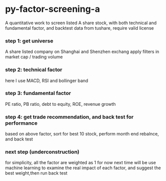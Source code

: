 # py-factor-screening-a
A quantitative work to screen listed A share stock, with both technical and fundamental factor, and backtest
data from tushare, require valid license

### step 1: get universe
A share listed company on Shanghai and Shenzhen exchang
apply filters in market cap / trading volume

### step 2: technical factor
here I use MACD, RSI and bollinger band

### step 3: fundamental factor
PE ratio, PB ratio, debt to equity, ROE, revenue growth

### step 4: get trade recommendation, and back test for performance
based on above factor, sort for best 10 stock, perform month end rebalnce, and back test

### next step (underconstruction)
for simplicity, all the factor are weighted as 1 for now
next time will be use machine learning to examine the real impact of each factor, and suggest the best weight,then run back test

